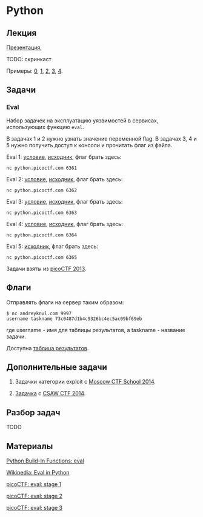 Python
======

## Лекция

[Презентация](https://github.com/xairy/mipt-ctf/blob/master/01-intro/03-eval/slides.pdf),

TODO: скринкаст

Примеры:
[0](https://github.com/xairy/mipt-ctf/blob/master/01-intro/03-eval/examples/eval_examples_0.py),
[1](https://github.com/xairy/mipt-ctf/blob/master/01-intro/03-eval/examples/eval_examples_1.py),
[2](https://github.com/xairy/mipt-ctf/blob/master/01-intro/03-eval/examples/eval_examples_2.py),
[3](https://github.com/xairy/mipt-ctf/blob/master/01-intro/03-eval/examples/eval_examples_3.py),
[4](https://github.com/xairy/mipt-ctf/blob/master/01-intro/03-eval/examples/eval_examples_4.py).

## Задачи

### Eval

Набор задачек на эксплуатацию уязвимостей в сервисах, использующих функцию `eval`.

В задачах 1 и 2 нужно узнать значение переменной flag.
В задачах 3, 4 и 5 нужно получить доступ к консоли и прочитать флаг из файла.


Eval 1: [условие](https://2013.picoctf.com/problems/pyeval/stage1.html), [исходник](https://github.com/xairy/mipt-ctf/blob/master/01-intro/03-eval/tasks/eval1.py), флаг брать здесь:
```
nc python.picoctf.com 6361
```

Eval 2: [условие](https://2013.picoctf.com/problems/pyeval/stage2.html), [исходник](https://github.com/xairy/mipt-ctf/blob/master/01-intro/03-eval/tasks/eval2.py), флаг брать здесь:
```
nc python.picoctf.com 6362
```

Eval 3: [условие](https://2013.picoctf.com/problems/pyeval/stage3.html), [исходник](https://github.com/xairy/mipt-ctf/blob/master/01-intro/03-eval/tasks/eval3.py), флаг брать здесь:
```
nc python.picoctf.com 6363
```

Eval 4: [условие](https://2013.picoctf.com/problems/pyeval/stage4.html), [исходник](https://github.com/xairy/mipt-ctf/blob/master/01-intro/03-eval/tasks/eval4.py), флаг брать здесь:
```
nc python.picoctf.com 6364
```

Eval 5: [исходник](https://github.com/xairy/mipt-ctf/blob/master/01-intro/03-eval/tasks/eval5.py), флаг брать здесь:
```
nc python.picoctf.com 6365
```

Задачи взяты из [picoCTF 2013](https://2013.picoctf.com).


## Флаги

Отправлять флаги на сервер таким образом:
```
$ nc andreyknvl.com 9997
username taskname 73c0487d1b4c9326bc4ec5ac09bf69eb
```
где username - имя для таблицы результатов, а taskname - название задачи.

Доступна [таблица результатов](https://andreyknvl.com/mipt-ctf).


## Дополнительные задачи

1. Задачки категории exploit с [Moscow CTF School 2014](http://ctf.cs.msu.ru:9911/index).

2. [Задачка](https://github.com/xairy/mipt-ctf/blob/master/01-intro/03-eval/tasks/exec.py) с [CSAW CTF 2014](https://ctf.isis.poly.edu/).


## Разбор задач

TODO


## Материалы

[Python Build-In Functions: eval](https://docs.python.org/2/library/functions.html#eval)

[Wikipedia: Eval in Python](https://en.wikipedia.org/wiki/Eval#Python)

[picoCTF: eval: stage 1](https://2013.picoctf.com/problems/pyeval/stage1.html)

[picoCTF: eval: stage 2](https://2013.picoctf.com/problems/pyeval/stage2.html)

[picoCTF: eval: stage 3](https://2013.picoctf.com/problems/pyeval/stage3.html)
